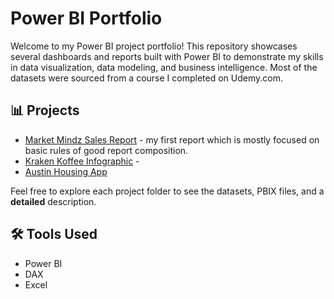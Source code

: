 # Power BI Portfolio

Welcome to my Power BI project portfolio! This repository showcases several dashboards and reports built with Power BI to demonstrate my skills in data visualization, data modeling, and business intelligence. Most of the datasets were sourced from a course I completed on Udemy.com.

## 📊 Projects

- [Market Mindz Sales Report](./Market%20Mindz/) - my first report which is mostly focused on basic rules of good report composition.
- [Kraken Koffee Infographic](./Kraken%20Koffee/) - 
- [Austin Housing App](./Austin%20Housing)

Feel free to explore each project folder to see the datasets, PBIX files, and a  **detailed** description.

## 🛠 Tools Used

- Power BI
- DAX
- Excel


